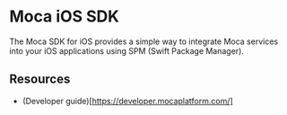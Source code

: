 # Moca iOS SDK
The Moca SDK for iOS provides a simple way to integrate Moca services into your iOS applications
using SPM (Swift Package Manager).

## Resources
- (Developer guide)[https://developer.mocaplatform.com/]


